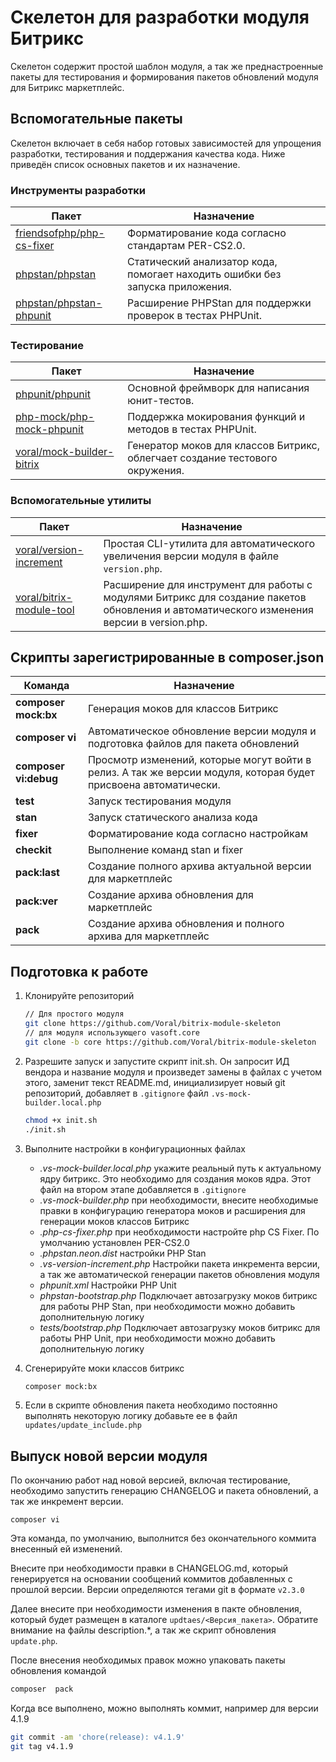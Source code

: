 # Скелетон для разработки модуля Битрикс

Скелетон содержит простой шаблон модуля, а так же преднастроенные пакеты для тестирования и формирования пакетов
обновлений модуля для Битрикс маркетплейс.

## Вспомогательные пакеты

Скелетон включает в себя набор готовых зависимостей для упрощения разработки, тестирования и поддержания качества кода.
Ниже приведён список основных пакетов и их назначение.

### Инструменты разработки

| Пакет                                                                     | Назначение                                                                    |
|---------------------------------------------------------------------------|-------------------------------------------------------------------------------|
| [friendsofphp/php-cs-fixer](https://github.com/PHP-CS-Fixer/PHP-CS-Fixer) | Форматирование кода согласно стандартам PER-CS2.0.                            |
| [phpstan/phpstan](https://github.com/phpstan/phpstan)                     | Статический анализатор кода, помогает находить ошибки без запуска приложения. |
| [phpstan/phpstan-phpunit](https://github.com/phpstan/phpstan-phpunit)     | Расширение PHPStan для поддержки проверок в тестах PHPUnit.                   |

### Тестирование

| Пакет                                                                     | Назначение                                                                   |
|---------------------------------------------------------------------------|------------------------------------------------------------------------------|
| [phpunit/phpunit](https://github.com/sebastianbergmann/phpunit)           | Основной фреймворк для написания юнит-тестов.                                |
| [php-mock/php-mock-phpunit](https://github.com/php-mock/php-mock-phpunit) | Поддержка мокирования функций и методов в тестах PHPUnit.                    |
| [voral/mock-builder-bitrix](https://github.com/Voral/mock-builder-bitrix) | Генератор моков для классов Битрикс, облегчает создание тестового окружения. |

### Вспомогательные утилиты

| Пакет                                                                      | Назначение                                                                                                                                |
|----------------------------------------------------------------------------|-------------------------------------------------------------------------------------------------------------------------------------------|
| [voral/version-increment](https://github.com/Voral/vs-version-incrementor) | Простая CLI-утилита для автоматического увеличения версии модуля в файле `version.php`.                                                   |
| [voral/bitrix-module-tool](https://github.com/Voral/bitrix-module-tool)    | Расширение для инструмент для работы с модулями Битрикс для создание пакетов обновления и автоматического изменения версии в version.php. |

## Скрипты зарегистрированные в composer.json

| Команда               | Назначение                                                                                                      |
|-----------------------|-----------------------------------------------------------------------------------------------------------------|
| **composer mock:bx**  | Генерация моков для классов Битрикс                                                                             |
| **composer vi**       | Автоматическое обновление версии модуля и подготовка файлов для пакета обновлений                               |
| **composer vi:debug** | Просмотр изменений, которые могут войти в релиз. А так же версии модуля, которая будет присвоена автоматически. |
| **test**              | Запуск тестирования модуля                                                                                      |
| **stan**              | Запуск статического анализа кода                                                                                |
| **fixer**             | Форматирование кода согласно настройкам                                                                         |
| **checkit**           | Выполнение команд stan и fixer                                                                                  |
| **pack:last**         | Создание полного архива актуальной версии для маркетплейс                                                       |
| **pack:ver**          | Создание архива обновления для маркетплейс                                                                      |
| **pack**              | Создание архива обновления и полного архива для маркетплейс                                                     |

## Подготовка к работе

1. Клонируйте репозиторий

    ```bash
    // Для простого модуля 
    git clone https://github.com/Voral/bitrix-module-skeleton
    // для модуля использующего vasoft.core
    git clone -b core https://github.com/Voral/bitrix-module-skeleton
    ```
2. Разрешите запуск и запустите скрипт init.sh. Он запросит ИД вендора и название модуля и произведет замены в файлах с
   учетом этого, заменит текст README.md, инициализирует новый git репозиторий, добавляет в `.gitignore`
   файл `.vs-mock-builder.local.php`
    ```bash
   chmod +x init.sh
   ./init.sh
    ```
3. Выполните настройки в конфигурационных файлах
    * *.vs-mock-builder.local.php* укажите реальный путь к актуальному ядру битрикс. Это необходимо для создания моков
      ядра. Этот файл на втором этапе добавляется в `.gitignore`
    * *.vs-mock-builder.php* при необходимости, внесите необходимые правки в конфигурацию генератора моков и расширения
      для генерации моков классов Битрикс
    * *.php-cs-fixer.php* при необходимости настройте php CS Fixer. По умолчанию установлен PER-CS2.0
    * *.phpstan.neon.dist* настройки PHP Stan
    * *.vs-version-increment.php* Настройки пакета инкремента версии, а так же автоматической генерации пакетов
      обновления модуля
    * *phpunit.xml* Настройки PHP Unit
    * *phpstan-bootstrap.php* Подключает автозагрузку моков битрикс для работы PHP Stan, при необходимости можно
      добавить дополнительную логику
    * *tests/bootstrap.php* Подключает автозагрузку моков битрикс для работы PHP Unit, при необходимости можно добавить
      дополнительную логику

4. Сгенерируйте моки классов битрикс
    ```bash
   composer mock:bx
    ```
5. Если в скрипте обновления пакета необходимо постоянно выполнять некоторую логику добавьте ее в
   файл `updates/update_include.php`

## Выпуск новой версии модуля

По окончанию работ над новой версией, включая тестирование, необходимо запустить генерацию CHANGELOG и пакета
обновлений, а так же инкремент версии.

```bush
composer vi
```

Эта команда, по умолчанию, выполнится без окончательного коммита внесенный ей изменений.

Внесите при необходимости правки в CHANGELOG.md, который генерируется на основании сообщений коммитов добавленных с
прошлой версии. Версии определяются тегами git в формате `v2.3.0`

Далее внесите при необходимости изменения в пакте обновления, который будет размещен в
каталоге `updtaes/<Версия_пакета>`. Обратите внимание на файлы description.*, а так же скрипт обновления `update.php`.

После внесения необходимых правок можно упаковать пакеты обновления командой

```bash
composer  pack
```

Когда все выполнено, можно выполнять коммит, например для версии 4.1.9

```bash
git commit -am 'chore(release): v4.1.9'
git tag v4.1.9
```
